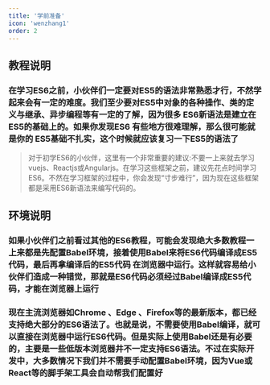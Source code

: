 ```yaml
---
title: '学前准备'
icon: 'wenzhang1'
order: 2
---
```


## 教程说明

### 在学习ES6之前，小伙伴们一定要对ES5的语法非常熟悉才行，不然学起来会有一定的难度。我们至少要对ES5中对象的各种操作、类的定义与继承、异步编程等有一定的了解，因为很多 ES6新语法是建立在ES5的基础上的。如果你发现ES6 有些地方很难理解，那么很可能就是你的 ES5基础不扎实，这个时候就应该复习一下ES5的语法了

> 对于初学ES6的小伙伴，这里有一个非常重要的建议:不要一上来就去学习vuejs、Reactjs或Angularjs。在学习这些框架之前，建议先花点时间学习ES6。不然在学习框架的过程中，你会发现“寸步难行”，因为现在这些框架都是采用ES6新语法来编写代码的。

## 环境说明

### 如果小伙伴们之前看过其他的ES6教程，可能会发现绝大多数教程一上来都是先配置Babel环境，接着使用Babel来将ES6代码编译成ES5代码，最后再拿编译后的ES5代码 在浏览器中运行。这样就容易给小伙伴们造成一种错觉，那就是ES6代码必须经过Babel编译成ES5代码，才能在浏览器上运行

### 现在主流浏览器如Chrome 、Edge 、Firefox等的最新版本，都已经支持绝大部分的ES6语法了。也就是说，不需要使用Babel编译，就可以直接在浏览器中运行ES6代码。但是实际上使用Babel还是有必要的，主要是一些低版本浏览器井不一定支持ES6语法。不过在实际开发中，大多数情况下我们并不需要手动配置Babel环境，因为Vue或React等的脚手架工具会自动帮我们配置好

